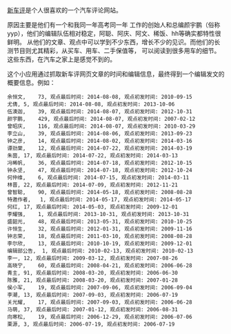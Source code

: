 [新车评](http://www.xincheping.com)是个人很喜欢的一个汽车评论网站。

原因主要是他们有一个和我同一年高考同一年 工作的创始人和总编颜宇鹏（俗称yyp），他们的编辑队伍相对稳定，阿聪、阿庆、阿文、稀饭、hh等确实都特性很鲜明。 从他们的文章、观点中可以学到不少东西，增长不少的见识。而他们的长测节目则尤其精彩，从买车、用车、二手保值等， 可以阅读到很多用车的细节。这些东西，在汽车之家上是感觉不到的。

这个小应用通过抓取新车评网页文章的时间和编辑信息，最终得到一个编辑发文的概要信息。例如：

```shell
余恒文,	73, 观点最后时间: 2014-08-08, 观点初发时间: 2010-09-15
尤倩,	5, 观点最后时间: 2014-08-08, 观点初发时间: 2013-10-06
伍澳迦,	39, 观点最后时间: 2014-08-07, 观点初发时间: 2012-10-31
颜宇鹏,	429, 观点最后时间: 2014-08-07, 观点初发时间: 2007-02-12
曾昭庆,	116, 观点最后时间: 2014-08-07, 观点初发时间: 2010-03-29
李立山,	39, 观点最后时间: 2014-08-06, 观点初发时间: 2013-09-23
钟之彦,	14, 观点最后时间: 2014-08-02, 观点初发时间: 2014-03-16
谭劲棠,	12, 观点最后时间: 2014-07-22, 观点初发时间: 2014-03-19
朱茵,	17, 观点最后时间: 2014-07-22, 观点初发时间: 2014-03-13
冯晞帆,	36, 观点最后时间: 2014-07-18, 观点初发时间: 2012-10-15
钟永坚,	47, 观点最后时间: 2014-07-18, 观点初发时间: 2012-10-24
何仲维,	6, 观点最后时间: 2014-07-15, 观点初发时间: 2014-03-11
林晋,	22, 观点最后时间: 2014-07-09, 观点初发时间: 2012-11-21
曾智聪,	90, 观点最后时间: 2014-05-18, 观点初发时间: 2008-08-28
特邀作者,	1, 观点最后时间: 2014-05-17, 观点初发时间: 2014-05-17
何红,	17, 观点最后时间: 2014-05-03, 观点初发时间: 2009-12-01
李耀强,	1, 观点最后时间: 2013-10-31, 观点初发时间: 2013-10-31
盛韶光,	48, 观点最后时间: 2013-05-31, 观点初发时间: 2010-10-25
许恒生,	32, 观点最后时间: 2012-01-31, 观点初发时间: 2009-11-16
钟志荣,	18, 观点最后时间: 2011-03-10, 观点初发时间: 2008-08-28
李尔欣,	13, 观点最后时间: 2010-10-19, 观点初发时间: 2009-12-01
编辑部公告,	1, 观点最后时间: 2010-02-13, 观点初发时间: 2010-02-13
李一,	12, 观点最后时间: 2009-03-12, 观点初发时间: 2007-08-26
高晓宁,	60, 观点最后时间: 2008-04-21, 观点初发时间: 2006-06-28
青主,	91, 观点最后时间: 2008-03-20, 观点初发时间: 2006-06-30
陈雅,	21, 观点最后时间: 2008-03-20, 观点初发时间: 2007-01-28
侯小军,	19, 观点最后时间: 2007-09-06, 观点初发时间: 2006-09-04
李潮,	13, 观点最后时间: 2007-09-03, 观点初发时间: 2006-07-19
关光耀,	17, 观点最后时间: 2007-09-03, 观点初发时间: 2006-06-28
马萌,	37, 观点最后时间: 2007-01-12, 观点初发时间: 2006-08-31
向寒松,	19, 观点最后时间: 2006-12-29, 观点初发时间: 2006-07-06
栗源,	3, 观点最后时间: 2006-07-19, 观点初发时间: 2006-07-19
```
